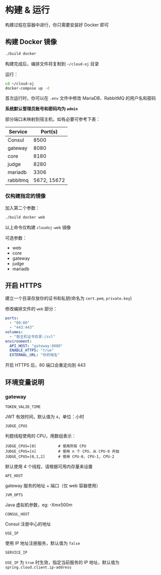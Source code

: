 # 构建 & 运行

构建过程在容器中进行，你只需要安装好 Docker 即可

## 构建 Docker 镜像

```bash
./build docker
```

构建完成后，编排文件将复制到 `~/cloud-oj` 目录

运行：

```bash
cd ~/cloud-oj
docker-compose up -d
```

首次运行时，你可以在 `.env` 文件中修改 MariaDB、RabbitMQ 的用户名和密码

**系统默认管理员账号和密码均为 `admin`**

部分端口未映射到宿主机，如有必要可参考下表：

| Service  | Port(s)     |
|----------|-------------|
| Consul   | 8500        |
| gateway  | 8080        |
| core     | 8180        |
| judge    | 8280        |
| mariadb  | 3306        |
| rabbitmq | 5672, 15672 |

### 仅构建指定的镜像

加入第二个参数：

```bash
./build docker web
```

以上命令仅构建 `cloudoj-web` 镜像

可选参数：

- web
- core
- gateway
- judge
- mariadb

## 开启 HTTPS

建立一个目录存放你的证书和私钥(命名为 `cert.pem`, `private.key`)

修改编排文件的 `web` 部分：

```yaml
ports:
  - "80:80"
  - "443:443"
volumes:
  - "宿主机证书目录:/ssl"
environment:
  API_HOST: "gateway:8080"
  ENABLE_HTTPS: "true"
  EXTERNAL_URL: "你的域名"
```

开启 HTTPS 后，80 端口会重定向到 443

## 环境变量说明

### gateway

`TOKEN_VALID_TIME`

JWT 有效时间，默认值为 `4`，单位：小时

`JUDGE_CPUS`

判题线程使用的 CPU，用数组表示：

```
JUDGE_CPUS=[0]          # 使用所有 CPU
JUDGE_CPUS=[n]          # 使用 n 个 CPU，从 CPU-0 开始
JUDGE_CPUS=[0,1,2]      # 使用 CPU-0, CPU-1, CPU-2
```

默认使用 4 个线程，请根据可用内存量来设置

`API_HOST`

gateway 服务的地址 + 端口（仅 web 容器使用）

`JVM_OPTS`

Java 虚拟机参数，eg: -Xmx500m

`CONSUL_HOST`

Consul 注册中心的地址

`USE_IP`

使用 IP 地址注册服务，默认值为 `false`

`SERVICE_IP`

`USE_IP` 为 `true` 时生效，指定当前服务的 IP 地址，默认值为 `spring.cloud.client.ip-address`
